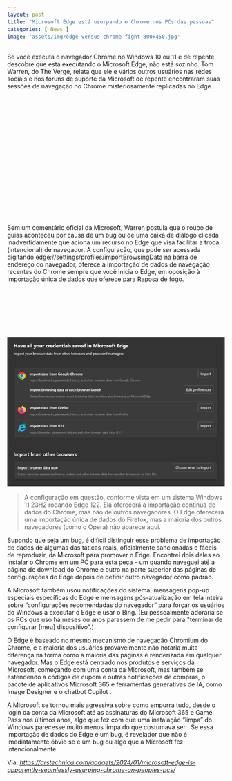 ```yaml
---
layout: post
title: "Microsoft Edge está usurpando o Chrome nos PCs das pessoas"
categories: [ News ]
image: 'assets/img/edge-versus-chrome-fight-800x450.jpg'
---
```


Se você executa o navegador Chrome no Windows 10 ou 11 e de repente descobre que está executando o Microsoft Edge, não está sozinho. Tom Warren, do The Verge, relata que ele e vários outros usuários nas redes sociais e nos fóruns de suporte da Microsoft de repente encontraram suas sessões de navegação no Chrome misteriosamente replicadas no Edge.

<!-- QUADRADO -->
<script async src="//pagead2.googlesyndication.com/pagead/js/adsbygoogle.js"></script>
<ins class="adsbygoogle"
style="display:inline-block;width:336px;height:280px"
data-ad-client="ca-pub-2838251107855362"
data-ad-slot="5351066970"></ins>
<script>
(adsbygoogle = window.adsbygoogle || []).push({});
</script>

Sem um comentário oficial da Microsoft, Warren postula que o roubo de guias aconteceu por causa de um bug ou de uma caixa de diálogo clicada inadvertidamente que aciona um recurso no Edge que visa facilitar a troca (intencional) de navegador. A configuração, que pode ser acessada digitando edge://settings/profiles/importBrowsingData na barra de endereço do navegador, oferece a importação de dados de navegação recentes do Chrome sempre que você inicia o Edge, em oposição à importação única de dados que oferece para Raposa de fogo.

<!-- MINI ANÚNCIO -->
<script async src="//pagead2.googlesyndication.com/pagead/js/adsbygoogle.js"></script>
<!-- Games Root -->
<ins class="adsbygoogle"
style="display:inline-block;width:730px;height:95px"
data-ad-client="ca-pub-2838251107855362"
data-ad-slot="5351066970"></ins>
<script>
(adsbygoogle = window.adsbygoogle || []).push({});
</script>

![usurpando](assets/img/edge-data-import-980x672.png) 
> A configuração em questão, conforme vista em um sistema Windows 11 23H2 rodando Edge 122. Ela oferecerá a importação contínua de dados do Chrome, mas não de outros navegadores. O Edge oferecerá uma importação única de dados do Firefox, mas a maioria dos outros navegadores (como o Opera) não aparece aqui.

<!-- RETANGULO LARGO 2 -->
<script async src="//pagead2.googlesyndication.com/pagead/js/adsbygoogle.js"></script>
<ins class="adsbygoogle"
style="display:block; text-align:center;"
data-ad-layout="in-article"
data-ad-format="fluid"
data-ad-client="ca-pub-2838251107855362"
data-ad-slot="8549252987"></ins>
<script>
(adsbygoogle = window.adsbygoogle || []).push({});
</script>

Supondo que seja um bug, é difícil distinguir esse problema de importação de dados de algumas das táticas reais, oficialmente sancionadas e fáceis de reproduzir, da Microsoft para promover o Edge. Encontrei dois deles ao instalar o Chrome em um PC para esta peça – um quando naveguei até a página de download do Chrome e outro na parte superior das páginas de configurações do Edge depois de definir outro navegador como padrão.

A Microsoft também usou notificações do sistema, mensagens pop-up especiais específicas do Edge e mensagens pós-atualização em tela inteira sobre “configurações recomendadas do navegador” para forçar os usuários do Windows a executar o Edge e usar o Bing. (Eu pessoalmente adoraria se os PCs que uso há meses ou anos parassem de me pedir para "terminar de configurar [meu] dispositivo".)

O Edge é baseado no mesmo mecanismo de navegação Chromium do Chrome, e a maioria dos usuários provavelmente não notaria muita diferença na forma como a maioria das páginas é renderizada em qualquer navegador. Mas o Edge está centrado nos produtos e serviços da Microsoft, começando com uma conta da Microsoft, mas também se estendendo a códigos de cupom e outras notificações de compras, o pacote de aplicativos Microsoft 365 e ferramentas generativas de IA, como Image Designer e o chatbot Copilot .

A Microsoft se tornou mais agressiva sobre como empurra tudo, desde o login da conta da Microsoft até as assinaturas do Microsoft 365 e Game Pass nos últimos anos, algo que fez com que uma instalação “limpa” do Windows parecesse muito menos limpa do que costumava ser . Se essa importação de dados do Edge é um bug, é revelador que não é imediatamente óbvio se é um bug ou algo que a Microsoft fez intencionalmente.



<!-- RETANGULO LARGO -->
<script async src="https://pagead2.googlesyndication.com/pagead/js/adsbygoogle.js"></script>
<!-- Informat -->
<ins class="adsbygoogle"
style="display:block"
data-ad-client="ca-pub-2838251107855362"
data-ad-slot="2327980059"
data-ad-format="auto"
data-full-width-responsive="true"></ins>
<script>
(adsbygoogle = window.adsbygoogle || []).push({});
</script>

Via: *https://arstechnica.com/gadgets/2024/01/microsoft-edge-is-apparently-seamlessly-usurping-chrome-on-peoples-pcs/*
